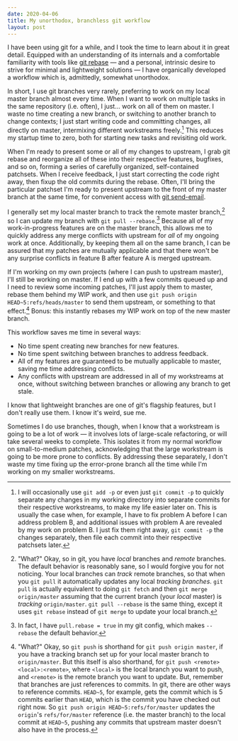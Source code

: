 ```yaml
---
date: 2020-04-06
title: My unorthodox, branchless git workflow
layout: post
---
```


I have been using git for a while, and I took the time to learn about it in
great detail. Equipped with an understanding of its internals and a comfortable
familiarity with tools like [git rebase](https://git-rebase.io) &mdash; and a
personal, intrinsic desire to strive for minimal and lightweight solutions
&mdash; I have organically developed a workflow which is, admittedly, somewhat
unorthodox.

In short, I use git branches very rarely, preferring to work on my local master
branch almost every time. When I want to work on multiple tasks in the same
repository (i.e. often), I just... work on all of them on master. I waste no
time creating a new branch, or switching to another branch to change contexts; I
just start writing code and committing changes, all directly on master,
intermixing different workstreams freely.[^1] This reduces my startup time to
zero, both for starting new tasks and revisiting old work.

[^1]: I will occasionally use `git add -p` or even just `git commit -p` to quickly separate any changes in my working directory into separate commits for their respective workstreams, to make my life easier later on. This is usually the case when, for example, I have to fix problem A before I can address problem B, and additional issues with problem A are revealed by my work on problem B. I just fix them right away, `git commit -p` the changes separately, then file each commit into their respective patchsets later.

When I'm ready to present some or all of my changes to upstream, I grab git
rebase and reorganize all of these into their respective features, bugfixes, and
so on, forming a series of carefully organized, self-contained patchsets. When I
receive feedback, I just start correcting the code right away, then fixup the
old commits during the rebase. Often, I'll bring the particular patchset I'm
ready to present upstream to the front of my master branch at the same time, for
convenient access with [git send-email](https://git-send-email.io).

I generally set my local master branch to track the remote master branch,[^2] so
I can update my branch with `git pull --rebase`.[^3] Because all of my
work-in-progress features are on the master branch, this allows me to quickly
address any merge conflicts with upstream for *all* of my ongoing work at once.
Additionally, by keeping them all on the same branch, I can be assured that my
patches are mutually applicable and that there won't be any surprise conflicts
in feature B after feature A is merged upstream.

[^2]: "What?" Okay, so in git, you have *local* branches and *remote* branches.  The default behavior is reasonably sane, so I would forgive you for not noticing. Your local branches can *track* remote branches, so that when you `git pull` it automatically updates any local *tracking branches*. `git pull` is actually equivalent to doing `git fetch` and then `git merge origin/master` assuming that the current branch (your *local* master) is *tracking* `origin/master`. `git pull --rebase` is the same thing, except it uses `git rebase` instead of `git merge` to update your local branch.
[^3]: In fact, I have `pull.rebase = true` in my git config, which makes `--rebase` the default behavior.

If I'm working on my own projects (where I can push to upstream master), I'll
still be working on master. If I end up with a few commits queued up and I need
to review some incoming patches, I'll just apply them to master, rebase them
behind my WIP work, and then use `git push origin HEAD~5:refs/heads/master` to
send them upstream, or something to that effect.[^4] Bonus: this instantly
rebases my WIP work on top of the new master branch.

[^4]: "What?" Okay, so `git push` is shorthand for `git push origin master`, if you have a tracking branch set up for your local master branch to `origin/master`. But this itself is also shorthand, for `git push <remote> <local>:<remote>`, where `<local>` is the local branch you want to push, and `<remote>` is the remote branch you want to update. But, remember that branches are just references to commits. In git, there are other ways to reference commits. `HEAD~5`, for example, gets the commit which is 5 commits earlier than `HEAD`, which is the commit you have checked out right now. So `git push origin HEAD~5:refs/for/master` updates the `origin`'s `refs/for/master` reference (i.e. the master branch) to the local commit at `HEAD~5`, pushing any commits that upstream master doesn't also have in the process.

This workflow saves me time in several ways:

- No time spent creating new branches for new features.
- No time spent switching between branches to address feedback.
- All of my features are guaranteed to be mutually applicable to master, saving
  me time addressing conflicts.
- Any conflicts with upstream are addressed in all of my workstreams at once,
  without switching between branches or allowing any branch to get stale.

I know that lightweight branches are one of git's flagship features, but I don't
really use them. I know it's weird, sue me.

Sometimes I do use branches, though, when I know that a workstream is going to
be a lot of work &mdash; it involves lots of large-scale refactoring, or will
take several weeks to complete. This isolates it from my normal workflow on
small-to-medium patches, acknowledging that the large workstream is going to be
more prone to conflicts. By addressing these separately, I don't waste my time
fixing up the error-prone branch all the time while I'm working on my smaller
workstreams.
